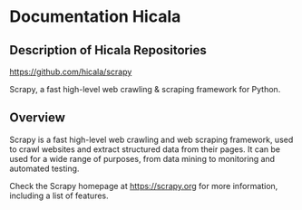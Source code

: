 # Documentation Hicala

## Description of Hicala Repositories

https://github.com/hicala/scrapy

Scrapy, a fast high-level web crawling & scraping framework for Python. 

## Overview

Scrapy is a fast high-level web crawling and web scraping framework, used to crawl websites and extract structured data from their pages. It can be used for a wide range of purposes, from data mining to monitoring and automated testing.

Check the Scrapy homepage at https://scrapy.org for more information, including a list of features.




